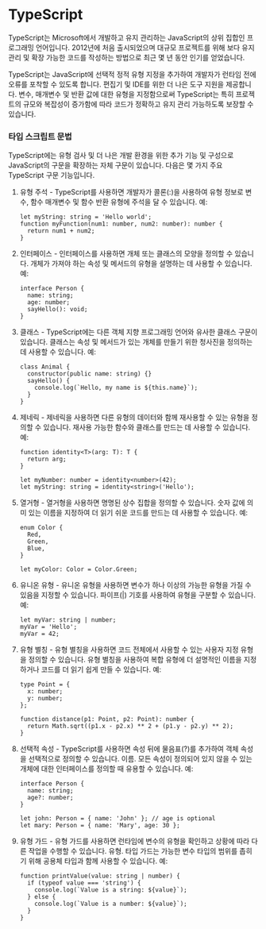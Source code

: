 # TypeScript

TypeScript는 Microsoft에서 개발하고 유지 관리하는 JavaScript의 상위 집합인 프로그래밍 언어입니다. 2012년에 처음 출시되었으며 대규모 프로젝트를 위해 보다 유지 관리 및 확장 가능한 코드를 작성하는 방법으로 최근 몇 년 동안 인기를 얻었습니다.

TypeScript는 JavaScript에 선택적 정적 유형 지정을 추가하여 개발자가 런타임 전에 오류를 포착할 수 있도록 합니다. 편집기 및 IDE를 위한 더 나은 도구 지원을 제공합니다. 변수, 매개변수 및 반환 값에 대한 유형을 지정함으로써 TypeScript는 특히 프로젝트의 규모와 복잡성이 증가함에 따라 코드가 정확하고 유지 관리 가능하도록 보장할 수 있습니다.



### 타입 스크립트 문법

TypeScript에는 유형 검사 및 더 나은 개발 환경을 위한 추가 기능 및 구성으로 JavaScript의 구문을 확장하는 자체 구문이 있습니다. 다음은 몇 가지 주요 TypeScript 구문 기능입니다.

1. 유형 주석 - TypeScript를 사용하면 개발자가 콜론(:)을 사용하여 유형 정보로 변수, 함수 매개변수 및 함수 반환 유형에 주석을 달 수 있습니다. 예:

   ```tsx
   let myString: string = 'Hello world';
   function myFunction(num1: number, num2: number): number {
     return num1 + num2;
   }
   ```

2. 인터페이스 - 인터페이스를 사용하면 개체 또는 클래스의 모양을 정의할 수 있습니다. 개체가 가져야 하는 속성 및 메서드의 유형을 설명하는 데 사용할 수 있습니다. 예:

   ```tsx
   interface Person {
     name: string;
     age: number;
     sayHello(): void;
   }
   ```

3. 클래스 - TypeScript에는 다른 객체 지향 프로그래밍 언어와 유사한 클래스 구문이 있습니다. 클래스는 속성 및 메서드가 있는 개체를 만들기 위한 청사진을 정의하는 데 사용할 수 있습니다. 예:

   ```tsx
   class Animal {
     constructor(public name: string) {}
     sayHello() {
       console.log(`Hello, my name is ${this.name}`);
     }
   }
   ```

4. 제네릭 - 제네릭을 사용하면 다른 유형의 데이터와 함께 재사용할 수 있는 유형을 정의할 수 있습니다. 재사용 가능한 함수와 클래스를 만드는 데 사용할 수 있습니다. 예:

   ```tsx
   function identity<T>(arg: T): T {
     return arg;
   }
   
   let myNumber: number = identity<number>(42);
   let myString: string = identity<string>('Hello');
   ```

5. 열거형 - 열거형을 사용하면 명명된 상수 집합을 정의할 수 있습니다. 숫자 값에 의미 있는 이름을 지정하여 더 읽기 쉬운 코드를 만드는 데 사용할 수 있습니다. 예:

   ```tsx
   enum Color {
     Red,
     Green,
     Blue,
   }
   
   let myColor: Color = Color.Green;
   ```

6. 유니온 유형 - 유니온 유형을 사용하면 변수가 하나 이상의 가능한 유형을 가질 수 있음을 지정할 수 있습니다. 파이프(|) 기호를 사용하여 유형을 구분할 수 있습니다. 예:

   ```tsx
   let myVar: string | number;
   myVar = 'Hello';
   myVar = 42;
   ```

7. 유형 별칭 - 유형 별칭을 사용하면 코드 전체에서 사용할 수 있는 사용자 지정 유형을 정의할 수 있습니다. 유형 별칭을 사용하여 복합 유형에 더 설명적인 이름을 지정하거나 코드를 더 읽기 쉽게 만들 수 있습니다. 예:

   ```tsx
   type Point = {
     x: number;
     y: number;
   };
   
   function distance(p1: Point, p2: Point): number {
     return Math.sqrt((p1.x - p2.x) ** 2 + (p1.y - p2.y) ** 2);
   }
   ```

8. 선택적 속성 - TypeScript를 사용하면 속성 뒤에 물음표(?)를 추가하여 객체 속성을 선택적으로 정의할 수 있습니다. 이름. 모든 속성이 정의되어 있지 않을 수 있는 개체에 대한 인터페이스를 정의할 때 유용할 수 있습니다. 예:

   ```tsx
   interface Person {
     name: string;
     age?: number;
   }
   
   let john: Person = { name: 'John' }; // age is optional
   let mary: Person = { name: 'Mary', age: 30 };
   ```

9. 유형 가드 - 유형 가드를 사용하면 런타임에 변수의 유형을 확인하고 상황에 따라 다른 작업을 수행할 수 있습니다. 유형. 타입 가드는 가능한 변수 타입의 범위를 좁히기 위해 공용체 타입과 함께 사용할 수 있습니다. 예:

   ```tsx
   function printValue(value: string | number) {
     if (typeof value === 'string') {
       console.log(`Value is a string: ${value}`);
     } else {
       console.log(`Value is a number: ${value}`);
     }
   }
   ```

   

